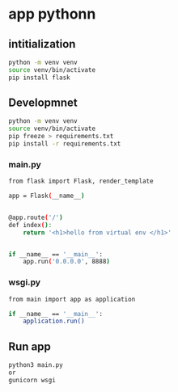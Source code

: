 # app pythonn

## intitialization

```bash
python -m venv venv
source venv/bin/activate
pip install flask
```

## Developmnet

```bash
python -m venv venv
source venv/bin/activate
pip freeze > requirements.txt
pip install -r requirements.txt
```

### main.py

```bash
from flask import Flask, render_template

app = Flask(__name__)


@app.route('/')
def index():
    return '<h1>hello from virtual env </h1>'


if __name__ == '__main__':
    app.run('0.0.0.0', 8888)

```

### wsgi.py

```bash
from main import app as application

if __name__ == '__main__':
    application.run()
```

## Run app

```bash
python3 main.py
or
gunicorn wsgi
```
